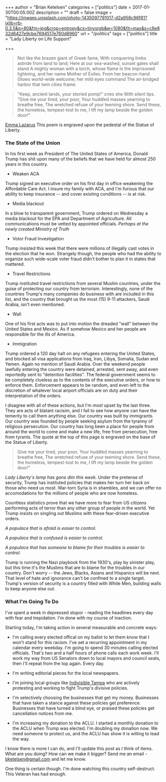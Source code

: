 +++
author = "Brian Ketelsen"
categories = ["politics"]
date = 2017-01-30T00:05:00Z
description = ""
draft = false
image = "https://images.unsplash.com/photo-1435097791017-d2a958c96f81?ixlib=rb-0.3.5&q=80&fm=jpg&crop=entropy&cs=tinysrgb&w=1080&fit=max&s=c6e832d6427e9cbe7694517e760d8960"
url = "/politics"
tags = ["politics"]
title = "Lady Liberty on Life Support"

+++

> Not like the brazen giant of Greek fame,
With conquering limbs astride from land to land;
Here at our sea-washed, sunset gates shall stand
A mighty woman with a torch, whose flame
Is the imprisoned lightning, and her name
Mother of Exiles. From her beacon-hand
Glows world-wide welcome; her mild eyes command
The air-bridged harbor that twin cities frame.

> "Keep, ancient lands, your storied pomp!" cries she
With silent lips. "Give me your tired, your poor,
Your huddled masses yearning to breathe free,
The wretched refuse of your teeming shore.
Send these, the homeless, tempest-tost to me,
I lift my lamp beside the golden door!"

[Emma Lazarus](https://en.wikipedia.org/wiki/The_New_Colossus)
This poem is engraved upon the pedestal of the Statue of Liberty.

### The State of the Union
In his first week as President of The United States of America, Donald Trump has shit upon many of the beliefs that we have held for almost 250 years in this country.

- Weaken ACA

Trump signed an executive order on his first day in office weakening the Affordable Care Act.  I insure my family with ACA, and I'm furious that our ability to keep insurance -- and cover existing conditions -- is at risk.

- Media blackout

In a blow to transparent government, Trump ordered on Wednesday a media blackout for the EPA and Department of Agriculture.  All communications must be vetted by appointed officials.  *Perhaps at the newly created Ministry of Truth*

- Votor Fraud Investigation

Trump insisted this week that there were millions of illegally cast votes in the election that he won. Strangely though, the people who had the ability to organize such wide-scale voter fraud didn't bother to plan it in states that mattered.

- Travel Restrictions 

Trump instituted travel restrictions from several Muslim countries, under the guise of protecting our country from terrorism.  Interestingly, none of the countries Trump's many companies do business with are included in this list, and the country that brought us the most (15) 9-11 attackers, Saudi Arabia, isn't even mentioned.

- Wall

One of his first acts was to put into motion the dreaded "wall" between the United States and Mexico.  As if somehow Mexico and her people are responsible for the ills of America.  

- Immigration

Trump ordered a 120 day halt on any refugees entering the United States, and blocked all visa applications from Iraq, Iran, Libya, Somalia, Sudan and Yemen.  Again no mention of Saudi Arabia.  Over the weekend people lawfully entering the country were detained, arrested, sent away, and even reportedly sent to "detention facilities".  The federal government seems to be completely clueless as to the contents of the executive orders, or how to enforce them.  Enforcement appears to be random, and even left to the discretion of whatever local airport officials are on duty and their interpretation of the orders.

I disagree with all of these actions, but I'm *most* upset by the last three.  They are acts of blatant racisim, and I fail to see how anyone can have the temerity to call them anything else.  Our country was built by immigrants.  Our country was founded by people seeking asylum from the tyranny of religious persecution.  Our country has long been a place for people from around the world to come and make a new life, free from persecution, free from tyrants.  The quote at the top of this page is engraved on the base of the Statue of Liberty.

> Give me your tired, your poor,
Your huddled masses yearning to breathe free,
The wretched refuse of your teeming shore.
Send these, the homeless, tempest-tost to me,
I lift my lamp beside the golden door!"

*Lady Liberty's lamp has gone dim this week.*  Under the pretense of security, Trump has instituted policies that makes her turn her back on those who need us most.  War-torn Syria is in shambles, and we can offer no accomodations for the millions of people who are now homeless. 

Countless statistics prove that we have more to fear from US citizens performing acts of terror than any other group of people in the world.  Yet Trump insists on singling out Muslims with these fear-driven executive orders.

*A populace that is afraid is easier to control.*

*A populace that is confused is easier to control.*

*A populace that has someone to blame for their troubles is easier to control.*

Trump is running the Nazi playbook from the 1930's, play by sinister play, but this time it's the Muslims that are to blame for the troubles in our country.  Don't worry -- the Jews, Blacks, Asians and Hispanics will be next.  That level of hate and ignorance can't be confined to a single target.  Trump's version of security is a country filled with White Men, building walls to keep anyone else out.  


### What I'm Going To Do

I've spent a week in depressed stupor - reading the headlines every day with fear and trepidation.  I'm done with my course of inaction.

Starting today, I'm taking action in several measurable and concrete ways:

-  I'm calling every elected offical on my ballot to let them know that I won't stand for this racism.  I've set a recurring appointment in my calendar every weekday.  I'm going to spend 30 minutes calling elected officials.  That's two and a half hours of phone calls each work week.  I'll work my way from US Senators down to local mayors and council seats, then I'll repeat from the top again.  Every day.

-  I'm writing editorial pieces for the local newspapers.

-  I'm joining local groups like [Indivisible Tampa](https://www.facebook.com/groups/IndivisibleTampa) who are actively protesting and working to fight Trump's divisive policies.

-  I'm selectively choosing the businesses that get my money.  Businesses that have taken a stance against these policies get preference. Businesses that have turned a blind eye, or praised these policies get cancellation notices from me.

-  I'm increasing my donation to the ACLU.  I started a monthly donation to the ACLU when Trump was elected.  I'm doubling my donation now.  We need someone to protect us, and the ACLU has show it is willing to lead the way.

I know there is more I can do, and I'll update this post as I think of items.  What are you doing?  How can we make it bigger?  Send me an email - bketelsen@gmail.com and let me know.

One thing is certain though.  I'm done watching this country self-destruct.  This Veteran has had enough.

